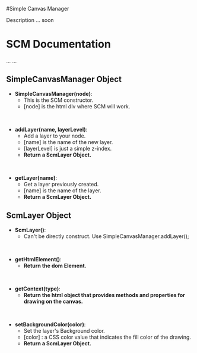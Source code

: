 #Simple Canvas Manager

Description ... soon

SCM Documentation
=================

...
...

SimpleCanvasManager Object
--------------------------

* <B>SimpleCanvasManager(node)</B>:
    * This is the SCM constructor.
    * [node] is the html div where SCM will work.

<br />

* <B>addLayer(name, layerLevel)</B>:
    * Add a layer to your node.
    * [name] is the name of the new layer.
    * [layerLevel] is just a simple z-index.
    * <B>Return a ScmLayer Object.</B>
    
<br />

* <B>getLayer(name)</B>:
    * Get a layer previously created.
    * [name] is the name of the layer.
    * <B>Return a ScmLayer Object.</B>
    
ScmLayer Object
---------------

* <B>ScmLayer()</B>:
    * Can't be directly construct. Use SimpleCanvasManager.addLayer();
    
<br />

* <B>getHtmlElement()</B>:
    * <B>Return the dom Element.</B>

<br />

* <B>getContext(type)</B>:
    * <B>Return the html object that provides methods and properties for drawing on the canvas.</B>
    
<br />

* <B>setBackgroundColor(color)</B>:
    * Set the layer's Background color.
    * [color] : a CSS color value that indicates the fill color of the drawing.
    * <B>Return a ScmLayer Object.</B>    
    
    
    
